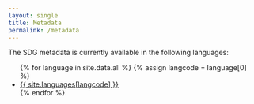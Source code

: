 ```yaml
---
layout: single
title: Metadata
permalink: /metadata
---
```

The SDG metadata is currently available in the following languages:

<ul>
  {% for language in site.data.all %}
  {% assign langcode = language[0] %}
  <li>
    <a class="btn btn--info" href="{{ site.baseurl }}/metadata/{{ langcode }}">{{ site.languages[langcode] }}</a>
  </li>
  {% endfor %}
</ul>
